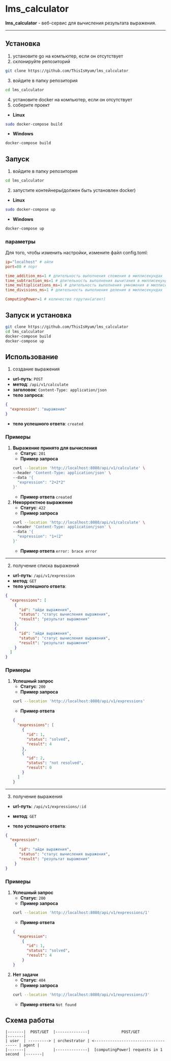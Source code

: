 # lms_calculator
**lms_calculator** - веб-сервис для вычисления результата выражения.

---

## Установка

1. установите go на компьютер, если он отсутствует
2. склонируйте репозиторий
```sh
git clone https://github.com/ThisIsHyum/lms_calculator
```
3. войдите в папку репозитория
```sh
cd lms_calculator
```
4. установите docker на компьютер, если он отсутствует
5. соберите проект
- **Linux**
```sh
sudo docker-compose build
```
- **Windows**
```sh
docker-compose build
```

## Запуск
1. войдите в папку репозитория
```sh
cd lms_calculator
```
2. запустите контейнеры(должен быть установлен docker)
- **Linux**
```sh
sudo docker-compose up
```
- **Windows**
```sh
docker-compose up
```
### параметры

Для того, чтобы изменить настройки, измените файл config.toml:
```toml
ip="localhost" # айпи
port=80 # порт

time_addition_ms=1 # длительность выполнения сложения в миллисекундах
time_subtraction_ms=1 # длительность выполнения вычитания в миллисекундах
time_multiplications_ms=1 # длительность выполнения умножения в миллисекундах
time_divisions_ms=1 # длительность выполнения деления в миллисекундах

ComputingPower=1 # количество горутин(агент)
```

## Запуск и установка

```sh
git clone https://github.com/ThisIsHyum/lms_calculator
cd lms_calculator
docker-compose build
docker-compose up
```

## Использование

1. создание выражения
- **url-путь**: `POST`
- **метод**: `/api/v1/calculate`
- **заголовок**: `Content-Type: application/json`
- **тело запроса**:
```json
{
  "expression": "выражение"
}
```
- **тело успешного ответа**:
```created```

### Примеры
1. **Выражение принято для вычисления**
    - **Статус**: `201`
    - **Пример запроса**
    ```sh
    curl --location 'http://localhost:8080/api/v1/calculate' \
    --header 'Content-Type: application/json' \
    --data '{
      "expression": "2+2*2"
    }'
    ```
    - **Пример ответа**
    ```created```
2. **Некорректное выражение**
    - **Статус**: `422`
    - **Пример запроса**
    ```sh
    curl --location 'http://localhost:8080/api/v1/calculate' \
    --header 'Content-Type: application/json' \
    --data '{
      "expression": "1+(2"
    }'
    ```
    - **Пример ответа**
    ```error: brace error```

---
2. получение списка выражений

- **url-путь**: `/api/v1/expression`
- **метод**: `GET`
- **тело успешного ответа**:
```json
{
  "expressions": [
    {
      "id": "айди выражения",
      "status": "статус вычисления выражения",
      "result": "результат выражения"
    },
    {
      "id": "айди выражения",
      "status": "статус вычисления выражения",
      "result": "результат выражения"
    }
  ]
}
```

### Примеры
1. **Успешный запрос**
    - **Статус**: `200`
    - **Пример запроса**
    ```sh
    curl --location 'http://localhost:8080/api/v1/expressions'
    ```
    - **Пример ответа**
    ```json
    {
      "expressions": [
        {
          "id": 1,
          "status": "solved",
          "result": 4
        },
        {
          "id": 2,
          "status": "not resolved",
          "result": 0
        }
      ]
    }
    ```
---
3. получение выражения

- **url-путь**: `/api/v1/expressions/:id`
- **метод**: `GET`

- **тело успешного ответа**:
```json
{
  "expression":
    {
      "id": "айди выражения",
      "status": "статус вычисления выражения",
      "result": "результат выражения"
    }
}
```

### Примеры
1. **Успешный запрос**
    - **Статус**: `200`
    - **Пример запроса**
     ```sh
    curl --location 'http://localhost:8080/api/v1/expressions/1'
    ```
    - **Пример ответа**
    ```json
    {
      "expression":
        {
          "id": 1,
          "status": "solved",
          "result": 4
        }
    }
    ```
2. **Нет задачи**
    - **Статус**: `404`
    - **Пример запроса**
     ```sh
    curl --location 'http://localhost:8080/api/v1/expressions/3'
    ```
    - **Пример ответа**
    ```Not found```

## Схема работы
```
|-------|  POST/GET  |--------------|              POST/GET                 |-------|
| user  | ---------> | orchestrator | <------------------------------------ | agent |
|-------|            |--------------|  [computingPower] requests in 1 second  |-------|
```
